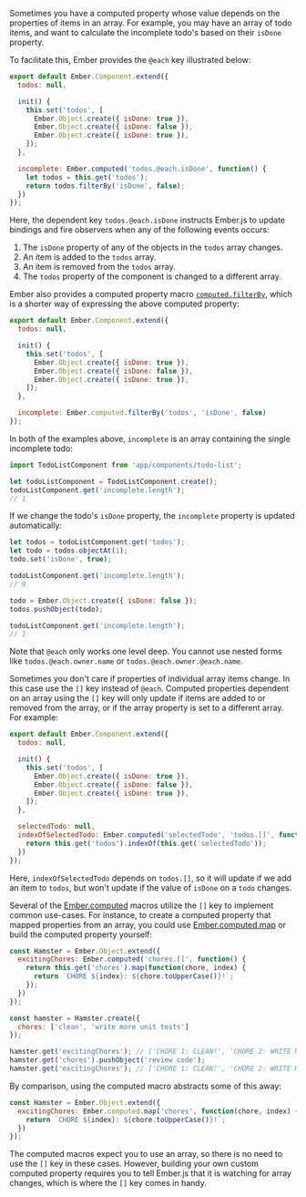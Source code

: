 Sometimes you have a computed property whose value depends on the properties of
items in an array. For example, you may have an array of todo items, and want
to calculate the incomplete todo's based on their `isDone` property.

To facilitate this, Ember provides the `@each` key illustrated below:

```javascript {data-filename=app/components/todo-list.js}
export default Ember.Component.extend({
  todos: null,

  init() {
    this.set('todos', [
      Ember.Object.create({ isDone: true }),
      Ember.Object.create({ isDone: false }),
      Ember.Object.create({ isDone: true }),
    ]);
  },

  incomplete: Ember.computed('todos.@each.isDone', function() {
    let todos = this.get('todos');
    return todos.filterBy('isDone', false);
  })
});
```

Here, the dependent key `todos.@each.isDone` instructs Ember.js to update bindings
and fire observers when any of the following events occurs:

1. The `isDone` property of any of the objects in the `todos` array changes.
2. An item is added to the `todos` array.
3. An item is removed from the `todos` array.
4. The `todos` property of the component is changed to a different array.

Ember also provides a computed property macro
[`computed.filterBy`](https://api.emberjs.com/classes/Ember.computed.html#method_filterBy),
which is a shorter way of expressing the above computed property:

```javascript {data-filename=app/components/todo-list.js}
export default Ember.Component.extend({
  todos: null,

  init() {
    this.set('todos', [
      Ember.Object.create({ isDone: true }),
      Ember.Object.create({ isDone: false }),
      Ember.Object.create({ isDone: true }),
    ]);
  },

  incomplete: Ember.computed.filterBy('todos', 'isDone', false)
});
```

In both of the examples above, `incomplete` is an array containing the single incomplete todo:

```javascript
import TodoListComponent from 'app/components/todo-list';

let todoListComponent = TodoListComponent.create();
todoListComponent.get('incomplete.length');
// 1
```

If we change the todo's `isDone` property, the `incomplete` property is updated
automatically:

```javascript
let todos = todoListComponent.get('todos');
let todo = todos.objectAt(1);
todo.set('isDone', true);

todoListComponent.get('incomplete.length');
// 0

todo = Ember.Object.create({ isDone: false });
todos.pushObject(todo);

todoListComponent.get('incomplete.length');
// 1
```

Note that `@each` only works one level deep. You cannot use nested forms like
`todos.@each.owner.name` or `todos.@each.owner.@each.name`.

Sometimes you don't care if properties of individual array items change. In this
case use the `[]` key instead of `@each`. Computed properties dependent on an array
using the `[]` key will only update if items are added to or removed from the array,
or if the array property is set to a different array. For example:

```javascript {data-filename=app/components/todo-list.js}
export default Ember.Component.extend({
  todos: null,

  init() {
    this.set('todos', [
      Ember.Object.create({ isDone: true }),
      Ember.Object.create({ isDone: false }),
      Ember.Object.create({ isDone: true }),
    ]);
  },

  selectedTodo: null,
  indexOfSelectedTodo: Ember.computed('selectedTodo', 'todos.[]', function() {
    return this.get('todos').indexOf(this.get('selectedTodo'));
  })
});
```

Here, `indexOfSelectedTodo` depends on `todos.[]`, so it will update if we add an item
to `todos`, but won't update if the value of `isDone` on a `todo` changes.

Several of the [Ember.computed](https://api.emberjs.com/classes/Ember.computed.html) macros
utilize the `[]` key to implement common use-cases. For instance, to
create a computed property that mapped properties from an array, you could use
[Ember.computed.map](https://api.emberjs.com/classes/Ember.computed.html#method_map)
or build the computed property yourself:

```javascript
const Hamster = Ember.Object.extend({
  excitingChores: Ember.computed('chores.[]', function() {
    return this.get('chores').map(function(chore, index) {
      return `CHORE ${index}: ${chore.toUpperCase()}!`;
    });
  })
});

const hamster = Hamster.create({
  chores: ['clean', 'write more unit tests']
});

hamster.get('excitingChores'); // ['CHORE 1: CLEAN!', 'CHORE 2: WRITE MORE UNIT TESTS!']
hamster.get('chores').pushObject('review code');
hamster.get('excitingChores'); // ['CHORE 1: CLEAN!', 'CHORE 2: WRITE MORE UNIT TESTS!', 'CHORE 3: REVIEW CODE!']
```

By comparison, using the computed macro abstracts some of this away:

```javascript
const Hamster = Ember.Object.extend({
  excitingChores: Ember.computed.map('chores', function(chore, index) {
    return `CHORE ${index}: ${chore.toUpperCase()}!`;
  })
});
```

The computed macros expect you to use an array, so there is no need to use the
`[]` key in these cases. However, building your own custom computed property
requires you to tell Ember.js that it is watching for array changes, which is
where the `[]` key comes in handy.
